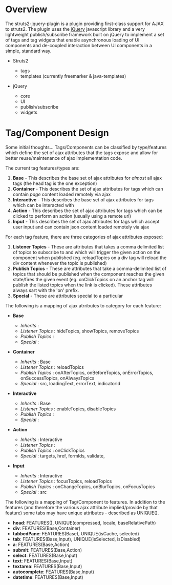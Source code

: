# Overview #

The struts2-jquery-plugin is a plugin providing first-class support for AJAX to struts2. The plugin uses the [jQuery](http://www.jquery.com) javascript library and a very lightweight publish/subscribe framework built on jQuery to implement a set of tags and tag widgets that enable asynchronous loading of UI components and de-coupled interaction between UI components in a simple, standard way.

  * Struts2
    * tags
    * templates (currently freemarker & java-templates)

  * jQuery
    * core
    * UI
    * publish/subscribe
    * widgets


# Tag/Component Design #
Some initial thoughts...
Tags/Components can be classified by type/features which define the set of ajax attributes that the tags expose and allow for better reuse/maintenance of ajax implementation code.

The current tag features/types are:
  1. **Base** - This describes the base set of ajax attributes for _almost_ all ajax tags (the head tag is the one exception)
  1. **Container** - This describes the set of ajax attributes for tags which can contain _page_ content loaded remotely via ajax
  1. **Interactive** - This describes the base set of ajax attributes for tags which can be interacted with
  1. **Action** - This describes the set of ajax attributes for tags which can be clicked to perform an action (usually using a remote url)
  1. **Input** - This describes the set of ajax attributes for tags which accept user input and can contain json content loaded remotely via ajax

For each tag feature, there are three categories of ajax attributes exposed:
  1. **Listener Topics** - These are attributes that takes a comma delimited list of topics to subscribe to and which will trigger the given action on the component when published (eg. reloadTopics on a div tag will reload the div content whenever the topic is published)
  1. **Publish Topics** - These are attributes that take a comma-delimited list of topics that should be published when the component reaches the given state/fires the given event (eg. onClickTopics on an anchor tag will publish the listed topics when the link is clicked). These attributes always sart with the 'on' prefix.
  1. **Special** - These are attributes special to a particular

The following is a mapping of ajax atrributes to category for each feature:
  * **Base**
    * _Inherits_ :
    * _Listener Topics_ : hideTopics, showTopics, removeTopics
    * _Publish Topics_ :
    * _Special_ :

  * **Container**
    * _Inherits_ : Base
    * _Listener Topics_ : reloadTopics
    * _Publish Topics_ : onAfterTopics, onBeforeTopics, onErrorTopics, onSuccessTopics, onAlwaysTopics
    * _Special_ : src, loadingText, errorText, indicatorId

  * **Interactive**
    * _Inherits_ : Base
    * _Listener Topics_ : enableTopics, disableTopics
    * _Publish Topics_ :
    * _Special_ :

  * **Action**
    * _Inherits_ : Interactive
    * _Listener Topics_ :
    * _Publish Topics_ : onClickTopics
    * _Special_ : targets, href, formIds, validate,

  * **Input**
    * _Inherits_ : Interactive
    * _Listener Topics_ : focusTopics, reloadTopics
    * _Publish Topics_ : onChangeTopics, onBlurTopics, onFocusTopics
    * _Special_ : src

The following is a mapping of Tag/Component to features. In addition to the features (and therefore the various ajax attribute implied/provide by that feature) some tabs may have unique attributes - described as UNIQUE().

  * **head**: FEATURES(), UNIQUE(compressed, locale, baseRelativePath)
  * **div**: FEATURES(Base,Container)
  * **tabbedPane**: FEATURES(Base), UNIQUE(isCache, selected)
  * **tab**: FEATURES(Base,Input), UNIQUE(isSelected, isDisabled)
  * **a**: FEATURES(Base,Action)
  * **submit**: FEATURES(Base,Action)
  * **select**: FEATURES(Base,Input)
  * **text**: FEATURES(Base,Input)
  * **textarea**: FEATURES(Base,Input)
  * **autocomplete**: FEATURES(Base,Input)
  * **datetime**: FEATURES(Base,Input)